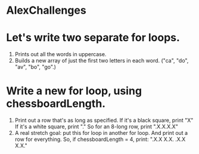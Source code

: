 # AlexChallenges

# Let's write two separate for loops.

1.  Prints out all the words in uppercase.
2.  Builds a new array of just the first two letters in each word. ("ca", "do", "av", "bo", "go".)

# Write a new for loop, using chessboardLength.

1.  Print out a row that's as long as specified.
    If it's a black square, print "X"
    If it's a white square, print "."
    So for an 8-long row, print ".X.X.X.X"
2.  A real stretch goal: put this for loop in another for
    loop. And print out a row for everything. So, if
    chessboardLength = 4, print:
    ".X.X
    X.X.
    .X.X
    X.X."
